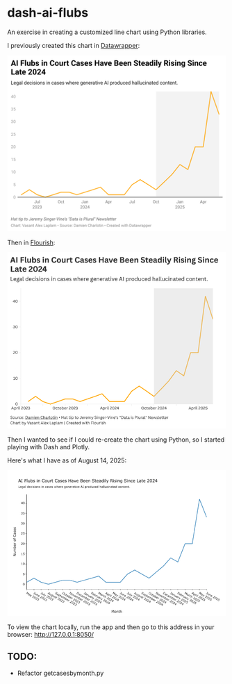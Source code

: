 # dash-ai-flubs
An exercise in creating a customized line chart using Python libraries.

I previously created this chart in [Datawrapper](https://www.datawrapper.de/_/LpjxR/?v=2):

![Datawrapper chart](./images/datawrapper_chart.png?raw=true "Title")

Then in [Flourish](https://public.flourish.studio/visualisation/24516000/):

![Flourish chart](./images/flourish_chart.png?raw=true "Title")

Then I wanted to see if I could re-create the chart using Python, so I started playing with Dash and Plotly.

Here's what I have as of August 14, 2025:

![Dash chart](./images/dash_chart.png?raw=true "Title")

To view the chart locally, run the app and then go to this address in your browser:
http://127.0.0.1:8050/

## TODO:
- Refactor getcasesbymonth.py
